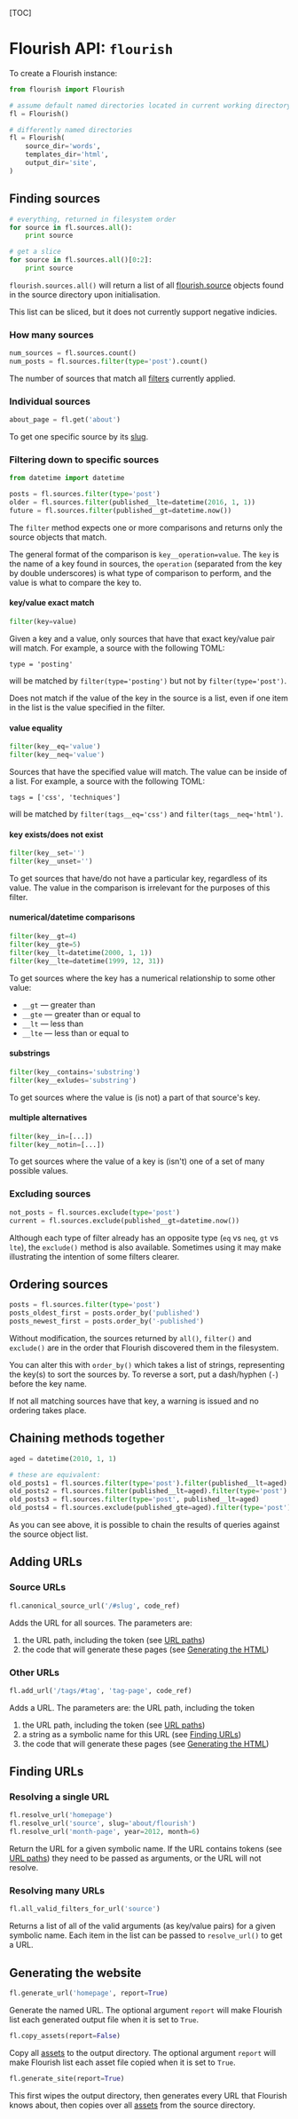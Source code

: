[TOC]

# Flourish API: `flourish`

To create a Flourish instance:

```python
from flourish import Flourish

# assume default named directories located in current working directory
fl = Flourish()

# differently named directories
fl = Flourish(
    source_dir='words',
    templates_dir='html',
    output_dir='site',
)
```


## Finding sources

```python
# everything, returned in filesystem order
for source in fl.sources.all():
    print source

# get a slice
for source in fl.sources.all()[0:2]:
    print source
```

`flourish.sources.all()` will return a list of all
[flourish.source](/api-flourish-source/) objects found in the source directory
upon initialisation.

This list can be sliced, but it does not currently support negative indicies.

### How many sources

```python
num_sources = fl.sources.count()
num_posts = fl.sources.filter(type='post').count()
```

The number of sources that match all
[filters](#filtering-down-to-specific-sources) currently applied.

### Individual sources

```python
about_page = fl.get('about')
```

To get one specific source by its [slug](/adding-sources/#the-slug).

### Filtering down to specific sources

```python
from datetime import datetime

posts = fl.sources.filter(type='post')
older = fl.sources.filter(published__lte=datetime(2016, 1, 1))
future = fl.sources.filter(published__gt=datetime.now())
```

The `filter` method expects one or more comparisons and returns only the
source objects that match.

The general format of the comparison is `key__operation=value`. The `key` is
the name of a key found in sources, the `operation` (separated from the key by
double underscores) is what type of comparison to perform, and the value is
what to compare the key to.

#### key/value exact match

```python
filter(key=value)
```

Given a key and a value, only sources that have that exact key/value pair will
match. For example, a source with the following TOML:

    type = 'posting'

will be matched by `filter(type='posting')` but not by `filter(type='post')`.

Does not match if the value of the key in the source is a list, even if one
item in the list is the value specified in the filter.

#### value equality

```python
filter(key__eq='value')
filter(key__neq='value')
```

Sources that have the specified value will match. The value can be inside of
a list. For example, a source with the following TOML:

    tags = ['css', 'techniques']

will be matched by `filter(tags__eq='css')` and `filter(tags__neq='html')`.

#### key exists/does not exist

```python
filter(key__set='')
filter(key__unset='')
```

To get sources that have/do not have a particular key, regardless of its
value. The value in the comparison is irrelevant for the purposes of this
filter.

#### numerical/datetime comparisons

```python
filter(key__gt=4)
filter(key__gte=5)
filter(key__lt=datetime(2000, 1, 1))
filter(key__lte=datetime(1999, 12, 31))
```

To get sources where the key has a numerical relationship to some other value:

  * `__gt` — greater than
  * `__gte` — greater than or equal to
  * `__lt` — less than
  * `__lte` — less than or equal to

#### substrings

```python
filter(key__contains='substring')
filter(key__exludes='substring')
```

To get sources where the value is (is not) a part of that source's key.

#### multiple alternatives

```python
filter(key__in=[...])
filter(key__notin=[...])
```

To get sources where the value of a key is (isn't) one of a set of many
possible values.


### Excluding sources

```python
not_posts = fl.sources.exclude(type='post')
current = fl.sources.exclude(published__gt=datetime.now())
```

Although each type of filter already has an opposite type (`eq` vs `neq`, `gt`
vs `lte`), the `exclude()` method is also available. Sometimes using it may
make illustrating the intention of some filters clearer.


## Ordering sources

```python
posts = fl.sources.filter(type='post')
posts_oldest_first = posts.order_by('published')
posts_newest_first = posts.order_by('-published')
```

Without modification, the sources returned by `all()`, `filter()` and
`exclude()` are in the order that Flourish discovered them in the filesystem.

You can alter this with `order_by()` which takes a list of strings,
representing the key(s) to sort the sources by. To reverse a sort, put a 
dash/hyphen (`-`) before the key name.

If not all matching sources have that key, a warning is issued and no
ordering takes place.


## Chaining methods together

```python
aged = datetime(2010, 1, 1)

# these are equivalent:
old_posts1 = fl.sources.filter(type='post').filter(published__lt=aged)
old_posts2 = fl.sources.filter(published__lt=aged).filter(type='post')
old_posts3 = fl.sources.filter(type='post', published__lt=aged)
old_posts4 = fl.sources.exclude(published_gte=aged).filter(type='post')
```

As you can see above, it is possible to chain the results of queries against
the source object list.


## Adding URLs

### Source URLs

```python
fl.canonical_source_url('/#slug', code_ref)
```

Adds the URL for all sources. The parameters are:

 1. the URL path, including the token
    (see [URL paths](/adding-urls/#url-paths))
 2. the code that will generate these pages
    (see [Generating the HTML](/generating-html/))

### Other URLs

```python
fl.add_url('/tags/#tag', 'tag-page', code_ref)
```

Adds a URL. The parameters are: the URL path, including the token

 1. the URL path, including the token
    (see [URL paths](/adding-urls/#url-paths))
 2. a string as a symbolic name for this URL
    (see [Finding URLs](#finding-urls))
 3. the code that will generate these pages 
    (see [Generating the HTML](/generating-html/))


## Finding URLs

### Resolving a single URL

```python
fl.resolve_url('homepage')
fl.resolve_url('source', slug='about/flourish')
fl.resolve_url('month-page', year=2012, month=6)
```

Return the URL for a given symbolic name. If the URL contains tokens (see
[URL paths](/adding-urls/#url-paths)) they need to be passed as arguments,
or the URL will not resolve.


### Resolving many URLs

```python
fl.all_valid_filters_for_url('source')
```

Returns a list of all of the valid arguments (as key/value pairs) for a given
symbolic name. Each item in the list can be passed to `resolve_url()` to 
get a URL.


## Generating the website

```python
fl.generate_url('homepage', report=True)
```

Generate the named URL. The optional argument `report` will make Flourish list
each generated output file when it is set to `True`.

```python
fl.copy_assets(report=False)
```

Copy all [assets](/adding-assets/) to the output directory. The optional
argument `report` will make Flourish list each asset file copied when it
is set to `True`.


```python
fl.generate_site(report=True)
```

This first wipes the output directory, then generates every URL that Flourish
knows about, then copies over all [assets](/adding-assets/) from the source
directory.
